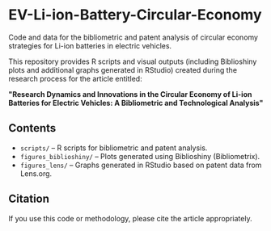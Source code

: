 # EV-Li-ion-Battery-Circular-Economy  
Code and data for the bibliometric and patent analysis of circular economy strategies for Li-ion batteries in electric vehicles.

This repository provides R scripts and visual outputs (including Biblioshiny plots and additional graphs generated in RStudio) created during the research process for the article entitled:

**"Research Dynamics and Innovations in the Circular Economy of Li-ion Batteries for Electric Vehicles: A Bibliometric and Technological Analysis"**

## Contents  
- `scripts/` – R scripts for bibliometric and patent analysis.  
- `figures_biblioshiny/` – Plots generated using Biblioshiny (Bibliometrix).  
- `figures_lens/` – Graphs generated in RStudio based on patent data from Lens.org.  

## Citation  
If you use this code or methodology, please cite the article appropriately.
